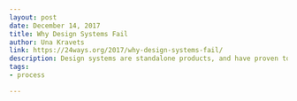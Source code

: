 ```yaml
---
layout: post
date: December 14, 2017
title: Why Design Systems Fail
author: Una Kravets
link: https://24ways.org/2017/why-design-systems-fail/
description: Design systems are standalone products, and have proven to be very effective means of design-driven development. However, in order for a design system to succeed, everyone needs to get on board.
tags:
- process

---
```


<!-- ========================
AVAILABLE TAGS
=============================
- animation
- code
- contribution
- design-tokens
- leadership
- patterns
- process
- sketch
============================= -->